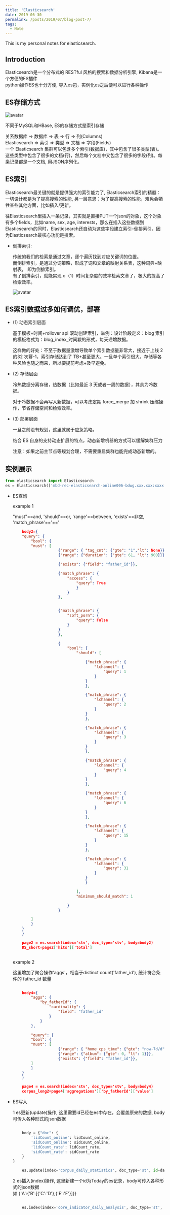 ```yaml
---
title: 'Elasticsearch'
date: 2019-06-30
permalink: /posts/2019/07/blog-post-7/
tags:
  - Note
---
```


This is my personal notes for elasticsearch.


Introduction
------
Elasticsearch是一个分布式的 RESTful 风格的搜索和数据分析引擎, Kibana是一个方便的ES插件  
python操作ES也十分方便, 导入es包，实例化es之后便可以进行各种操作  
 

ES存储方式
------
![avatar](https://upload-images.jianshu.io/upload_images/6468203-aafc8beae4638971.png?imageMogr2/auto-orient/strip|imageView2/2/w/1200/format/webp)

不同于MySQL和HBase, ES的存储方式是索引存储

关系数据库 ⇒ 数据库 ⇒ 表 ⇒ 行 ⇒ 列(Columns)  
Elasticsearch ⇒ 索引 ⇒ 类型 ⇒ 文档 ⇒ 字段(Fields)  
一个 Elasticsearch 集群可以包含多个索引(数据库)，其中包含了很多类型(表)。这些类型中包含了很多的文档(行)，然后每个文档中又包含了很多的字段(列)。每条记录都是一个文档, 用JSON序列化。


ES索引
------
Elasticsearch最关键的就是提供强大的索引能力了, Elasticsearch索引的精髓：一切设计都是为了提高搜索的性能, 另一层意思：为了提高搜索的性能，难免会牺牲某些其他方面，比如插入/更新。

往Elasticsearch里插入一条记录，其实就是直接PUT一个json的对象，这个对象有多个fields，比如name, sex, age, interests，那么在插入这些数据到Elasticsearch的同时，Elasticsearch还自动为这些字段建立索引–倒排索引，因为Elasticsearch最核心功能是搜索。

* 倒排索引:   

    传统的我们的检索是通过文章，逐个遍历找到对应关键词的位置。  
    而倒排索引，是通过分词策略，形成了词和文章的映射关系表，这种词典+映射表， 即为倒排索引。  
    有了倒排索引，就能实现 o（1）时间复杂度的效率检索文章了，极大的提高了检索效率。

    ![avatar](https://pic4.zhimg.com/80/v2-43542fcc0daf345b92c5a674c4197e8b_720w.jpg)


ES索引数据过多如何调优，部署
-----------------------

* (1) 动态索引层面

    基于模板+时间+rollover api 滚动创建索引，举例：设计阶段定义：blog 索引的模板格式为：blog_index_时间戳的形式，每天递增数据。  

    这样做的好处：不至于数据量激增导致单个索引数据量非常大，接近于上线 2 的32 次幂-1，索引存储达到了 TB+甚至更大。一旦单个索引很大，存储等各种风险也随之而来，所以要提前考虑+及早避免。

* (2) 存储层面

    冷热数据分离存储，热数据（比如最近 3 天或者一周的数据），其余为冷数据。

    对于冷数据不会再写入新数据，可以考虑定期 force_merge 加 shrink 压缩操作，节省存储空间和检索效率。

* (3) 部署层面

    一旦之前没有规划，这里就属于应急策略。

    结合 ES 自身的支持动态扩展的特点，动态新增机器的方式可以缓解集群压力
    
    注意：如果之前主节点等规划合理，不需要重启集群也能完成动态新增的。


实例展示
------

```python
from elasticsearch import Elasticsearch
es = Elasticsearch(['mbd-rec-elasticsearch-online006-bdwg.xxx.xxx:xxxx'], port=9200) #集群的一个节点

```

* ES查询

    example 1  

    "must"==and, 'should'==or, 'range'==between, 'exists'==非空, 'match_phrase'=='=='  

    ```json
        body2={
        "query": {
            "bool": {
            "must": [
                        {"range": { "tag_cnt": {"gte": "1","lt": None}}},
                        {"range": {"duration": {"gte": 61, "lt": 900}}},

                        {"exists": {"field": "father_id"}},

                        {"match_phrase": {
                            "access": {
                                "query": True
                                }
                            }
                        },


                        {"match_phrase": {
                            "soft_porn": {
                                "query": False
                            }
                        }
                        },

                        {
                            "bool": {
                                "should": [

                                    {"match_phrase": {
                                        "lchannel": {
                                            "query": 1
                                        }
                                    }
                                    },

                                    {"match_phrase": {
                                        "lchannel": {
                                            "query": 2
                                        }
                                    }
                                    },

                                    {"match_phrase": {
                                        "lchannel": {
                                            "query": 3
                                        }
                                    }
                                    },

                                    {"match_phrase": {
                                        "lchannel": {
                                            "query": 4
                                        }
                                    }
                                    },

                                    {"match_phrase": {
                                        "lchannel": {
                                            "query": 6
                                        }
                                    }
                                    },

                                    {"match_phrase": {
                                        "lchannel": {
                                            "query": 15
                                        }
                                    }
                                    },

                                    {"match_phrase": {
                                        "lchannel": {
                                            "query": 31
                                        }
                                    }
                                    }

                                ],
                                "minimum_should_match": 1

                            }
                        }

            ]
            }
        }
        }

        page2 = es.search(index='stv', doc_type='stv', body=body2)
        DS_short=page2['hits']['total']
        
    ```  

    example 2  

    这里增加了聚合操作'aggs'，相当于distinct count('father_id'), 统计符合条件的 father_id 数量  

    ```json

        body4={
            "aggs": {
                "by_fatherId": {
                    "cardinality": {
                        "field": "father_id"
                    }
                }
            },

            "query": {
            "bool": {
            "must": [
                        {"range": { "home_cps_time": {"gte": "now-7d/d","lt": "now"}}},
                        {"range": {"album": {"gte": 0, "lt": 1}}},
                        {"exists": {"field": "father_id"}},
            ]
            }
        }
        }

        page4 = es.search(index='stv', doc_type='stv', body=body4)
        corpus_long2=page4['aggregations']['by_fatherId']['value']

    ```

* ES写入

    1 es更新(update)操作, 这里需要id已经在es中存在，会覆盖原来的数据, body可传入各种形式的json数据

    ```python

        body = {"doc": {
            'lidCount_online': lidCount_online,
            'sidCount_online': sidCount_online,
            'lidCount_rate': lidCount_rate,
            'sidCount_rate': sidCount_rate
        }
    }

        es.update(index='corpus_daily_statistics', doc_type='st', id=date, body=body)

    ```  

    2 es插入(index)操作, 这里新建一个id为Today的es记录，body可传入各种形式的json数据    
    如 {'A':{'B':[{'C':'D'},{'E':'F'}]}}

    ```python

        es.index(index='core_indicator_daily_analysis', doc_type='st', id=Today, body=data)

    ```
